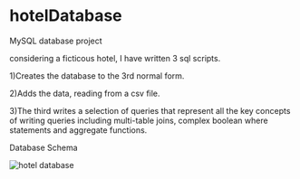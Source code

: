 # hotelDatabase
MySQL database project

considering a ficticous hotel, I have written 3 sql scripts.

1)Creates the database to the 3rd normal form.

2)Adds the data, reading from a csv file.

3)The third writes a selection of queries that represent all the key concepts of writing queries including
multi-table joins, complex boolean where statements and aggregate functions.

Database Schema

![hotel database](https://user-images.githubusercontent.com/53218887/140986007-36535cb9-cf52-448d-9348-625b1bd0de4a.png)
